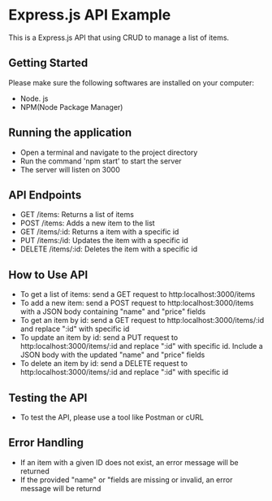 <h1>Express.js API Example</h1>
This is a Express.js API that using CRUD to manage a list of items.

<h2>Getting Started</h2>

Please make sure the following softwares are installed on your computer:
<ul>
<li>Node. js</li>
<li>NPM(Node Package Manager)</li>
</ul>

<h2>Running the application</h2>
<ul>
<li>Open a terminal and navigate to the project directory</li>
<li>Run the command 'npm start' to start the server</li>
<li>The server will listen on 3000</li>
</ul>


<h2> API Endpoints</h2>
<ul>
<li>GET /items: Returns a list of items</li>
<li>POST /items: Adds a new item to the list</li>
<li>GET /items/:id: Returns a item with a specific id</li>
<li>PUT /items:/id: Updates the item with a specific id </li>
<li>DELETE /items/:id: Deletes the item with a specific id</li>
</ul>

<h2> How to Use API</h2>
<ul>
<li>To get a list of items: send a GET request to http:localhost:3000/items</li>
<li>To add a new item: send a POST request to http:localhost:3000/items with a JSON body containing "name" and "price" fields  </li>
<li>To get an item by id: send a GET request to http:localhost:3000/items/:id and replace ":id" with specific id </li>
<li>To update an item by id: send a PUT request to http:localhost:3000/items/:id and replace ":id" with specific id. Include a JSON body with the updated "name" and "price" fields</li>
<li>To delete an item by id: send a DELETE request to http:localhost:3000/items/:id and replace ":id" with specific id</li>
</ul>

<h2>Testing the API</h2>
<ul>
<li>To test the API, please use a tool like Postman or cURL</li>
</ul>

<h2>Error Handling</h2>
<ul>
  <li>If an item with a given ID does not exist, an error message will be returned</li>
  <li>If the provided "name" or "fields are missing or invalid, an error message will be returnd</li>

</ul>


